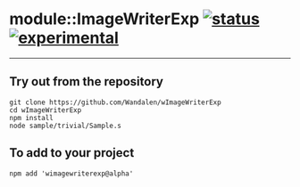 
# module::ImageWriterExp  [![status](https://github.com/Wandalen/wImageWriterExp/workflows/publish/badge.svg)](https://github.com/Wandalen/wImageWriterExp/actions?query=workflow%3Apublish) [![experimental](https://img.shields.io/badge/stability-experimental-orange.svg)](https://github.com/emersion/stability-badges#experimental)

___

## Try out from the repository
```
git clone https://github.com/Wandalen/wImageWriterExp
cd wImageWriterExp
npm install
node sample/trivial/Sample.s
```

## To add to your project
```
npm add 'wimagewriterexp@alpha'
```




